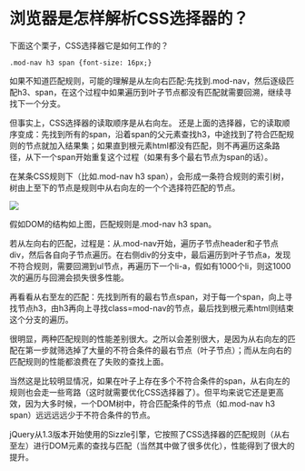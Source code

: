 # 浏览器是怎样解析CSS选择器的？

下面这个栗子，CSS选择器它是如何工作的？

	.mod-nav h3 span {font-size: 16px;}

如果不知道匹配规则，可能的理解是从左向右匹配:先找到.mod-nav，然后逐级匹配h3、span，在这个过程中如果遍历到叶子节点都没有匹配就需要回溯，继续寻找下一个分支。

但事实上，CSS选择器的读取顺序是从右向左。
还是上面的选择器，它的读取顺序变成：先找到所有的span，沿着span的父元素查找h3，中途找到了符合匹配规则的节点就加入结果集；如果直到根元素html都没有匹配，则不再遍历这条路径，从下一个span开始重复这个过程（如果有多个最右节点为span的话）。

在某条CSS规则下（比如.mod-nav h3 span），会形成一条符合规则的索引树，树由上至下的节点是规则中从右向左的一个个选择符匹配的节点。

![](http://images.cnitblog.com/blog/551140/201309/26164118-3a12705d4e17440ba6624f4dcd862341.png)

假如DOM的结构如上图，匹配规则是.mod-nav h3 span。

若从左向右的匹配，过程是：从.mod-nav开始，遍历子节点header和子节点div，然后各自向子节点遍历。在右侧div的分支中，最后遍历到叶子节点a，发现不符合规则，需要回溯到ul节点，再遍历下一个li-a，假如有1000个li，则这1000次的遍历与回溯会损失很多性能。

再看看从右至左的匹配：先找到所有的最右节点span，对于每一个span，向上寻找节点h3，由h3再向上寻找class=mod-nav的节点，最后找到根元素html则结束这个分支的遍历。

很明显，两种匹配规则的性能差别很大。之所以会差别很大，是因为从右向左的匹配在第一步就筛选掉了大量的不符合条件的最右节点（叶子节点）；而从左向右的匹配规则的性能都浪费在了失败的查找上面。

当然这是比较明显情况，如果在叶子上存在多个不符合条件的span，从右向左的规则也会走一些弯路（这时就需要优化CSS选择器了）。但平均来说它还是更高效，因为大多时候，一个DOM树中，符合匹配条件的节点（如.mod-nav h3 span）远远远远少于不符合条件的节点。

jQuery从1.3版本开始使用的Sizzle引擎，它按照了CSS选择器的匹配规则（从右至左）进行DOM元素的查找与匹配（当然其中做了很多优化），性能得到了很大的提升。